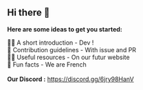 ## Hi there 👋

**Here are some ideas to get you started:**

🙋‍♀️ A short introduction - Dev ! <br>
🌈 Contribution guidelines - With issue and PR <br>
👩‍💻 Useful resources - On our futur website <br>
🍿 Fun facts - We are French <br><br>
**Our Discord :** https://discord.gg/6jry98HanV
